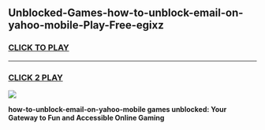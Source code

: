 
## Unblocked-Games-how-to-unblock-email-on-yahoo-mobile-Play-Free-egixz
<h3>
<a href="https://premium76.site?title=how-to-unblock-email-on-yahoo-mobile&ref=21A">CLICK TO PLAY</a></h3>
<hr>

<h3>
<a href="https://premium76.site?title=how-to-unblock-email-on-yahoo-mobile&ref=21A">CLICK 2 PLAY</a>
  
</h3>

<a href="https://premium76.site?title=how-to-unblock-email-on-yahoo-mobile&ref=21A"><img src="https://clearcache.store/games.png"></a>


**how-to-unblock-email-on-yahoo-mobile games unblocked: Your Gateway to Fun and Accessible Online Gaming**
